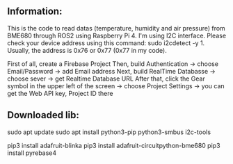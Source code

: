 ## Information:
This is the code to read datas (temperature, humidity and air pressure) from BME680 through ROS2 using Raspberry Pi 4.
I'm using I2C interface. Please check your device address using this command: sudo i2cdetect -y 1. Usually, the address is 0x76 or 0x77 (0x77 in my code).

First of all, create a Firebase Project 
Then, build Authentication -> choose Email/Password -> add Email address
Next, build RealTime Databasse -> choose sever -> get Realtime Database URL
After that, click the Gear symbol in the upper left of the screen -> choose Project Settings -> you can get the Web API key, Project ID there

## Downloaded lib:
  sudo apt update
  sudo apt install python3-pip python3-smbus i2c-tools
  
  pip3 install adafruit-blinka
  pip3 install adafruit-circuitpython-bme680
  pip3 install pyrebase4

